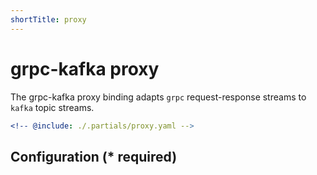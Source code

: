 ```yaml
---
shortTitle: proxy
---
```


# grpc-kafka proxy

The grpc-kafka proxy binding adapts `grpc` request-response streams to `kafka` topic streams.

```yaml {3}
<!-- @include: ./.partials/proxy.yaml -->
```

## Configuration (\* required)

<!-- @include: ./.partials/options.md -->
<!-- @include: ../.partials/exit.md -->
<!-- @include: ./.partials/routes.md -->
<!-- @include: ../.partials/telemetry-grpc.md -->
